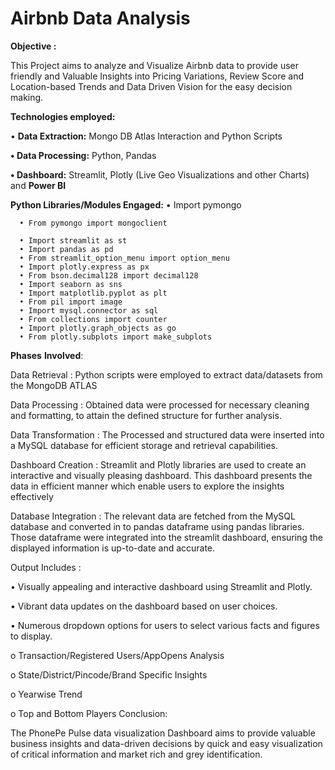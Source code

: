 # Airbnb Data Analysis

**Objective :**

This Project aims to analyze and Visualize Airbnb data to provide user friendly and Valuable Insights into Pricing Variations, Review Score and Location-based Trends and Data Driven Vision for the easy decision making. 

**Technologies employed:**

•	**Data Extraction:** Mongo DB Atlas Interaction and Python Scripts

**•	Data Processing:** Python, Pandas

**•	Dashboard:** Streamlit, Plotly (Live Geo Visualizations and other Charts) and **Power BI**

**Python Libraries/Modules Engaged:**
      •	Import pymongo
      
      •	From pymongo import mongoclient
      
      •	Import streamlit as st
      •	Import pandas as pd
      •	From streamlit_option_menu import option_menu
      •	Import plotly.express as px
      •	From bson.decimal128 import decimal128
      •	Import seaborn as sns
      •	Import matplotlib.pyplot as plt
      •	From pil import image
      •	Import mysql.connector as sql
      •	From collections import counter
      •	Import plotly.graph_objects as go
      •	From plotly.subplots import make_subplots

**Phases** **Involved**:

Data Retrieval : Python scripts were employed to extract data/datasets from the MongoDB ATLAS

Data Processing : Obtained data were processed for necessary cleaning and formatting, to attain the defined structure for further analysis.

Data Transformation : The Processed and structured data were inserted into a MySQL database for efficient storage and retrieval capabilities.

Dashboard Creation : Streamlit and Plotly libraries are used to create an interactive and visually pleasing dashboard. This dashboard presents the data in efficient manner which enable users to explore the insights effectively

Database Integration : The relevant data are fetched from the MySQL database and converted in to pandas dataframe using pandas libraries. Those dataframe were integrated into the streamlit dashboard, ensuring the displayed information is up-to-date and accurate.

Output Includes :

• Visually appealing and interactive dashboard using Streamlit and Plotly.

• Vibrant data updates on the dashboard based on user choices.

• Numerous dropdown options for users to select various facts and figures to display.

  o	Transaction/Registered Users/AppOpens Analysis
  
  o	State/District/Pincode/Brand Specific Insights
  
  o	Yearwise Trend
  
  o	Top and Bottom Players
Conclusion:

The PhonePe Pulse data visualization Dashboard aims to provide valuable business insights and data-driven decisions by quick and easy visualization of critical information and market rich and grey identification.
